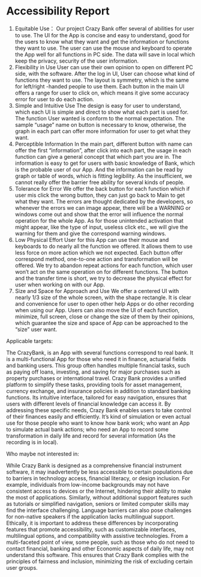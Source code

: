 # Accessibility Report

1. Equitable Use：
Our project Crazy Bank offer several of abilities for user to use. The UI for the App is concise and easy to understand, good for the users to know what they want and get the information or functions they want to use. The user can use the mouse and keyboard to operate the App well for all functions in PC side. The data will save in local which keep the privacy, security of the user information.
2.	Flexibility in Use
User can use their own opinion to open on different PC side, with the software. After the log in UI, User can choose what kind of functions they want to use. The layout is symmetry, which is the same for left/right -handed people to use them. Each button in the main UI offers a range for user to click on, which means it give some accuracy error for user to do each action.
3.	Simple and Intuitive Use
The design is easy for user to understand, which each UI is simple and direct to show what each part is used for. The function User wanted is conform to the normal expectation. The sample “usage” name on button is necessary to know, otherwise, the graph in each part can offer more information for user to get what they want.
4.	Perceptible Information
In the main part, different button with name can offer the first “information”, after click into each part, the usage in each function can give a general concept that which part you are in. The information is easy to get for users with basic knowledge of Bank, which is the probable user of our App. And the information can be read by graph or table of words, which is fitting legibility. As the insufficient, we cannot really offer the barrier free ability for several kinds of people.
5.	Tolerance for Error
We offer the back button for each function which if user mis click the wrong button, they can just go back to Main to get what they want. The errors are thought dedicated by the developers, so whenever the errors we can image appear, there will be a WARNING or windows come out and show that the error will influence the normal operation for the whole App. As for those unintended activation that might appear, like the type of input, useless click etc., we will give the warning for them and give the correspond warning windows.
6.	Low Physical Effort
User for this App can use their mouse and keyboards to do nearly all the function we offered. It allows them to use less force on more action which we not expected. Each button offer correspond method, one-to-one action and transformation will be offered. We try to abandon repeat actions for each function, which user won’t act on the same operation on for different functions. The button and the transfer time is short, we try to decrease the physical effect for user when working on with our App.
7.	Size and Space for Approach and Use
We offer a centered UI with nearly 1/3 size of the whole screen, with the shape rectangle. It is clear and convenience for user to open other help Apps or do other recording when using our App. Users can also move the UI of each function, minimize, full screen, close or change the size of them by their opinions, which guarantee the size and space of App can be approached to the “size” user want. 



 Applicable targets:
 
The CrazyBank, is an App with several functions correspond to real bank. It is a multi-functional App for those who need it in finance, actuarial fields and banking users. This group often handles multiple financial tasks, such as paying off loans, investing, and saving for major purchases such as property purchases or international travel. Crazy Bank provides a unified platform to simplify these tasks, providing tools for asset management, currency exchange, and insurance policies in addition to standard banking functions. Its intuitive interface, tailored for easy navigation, ensures that users with different levels of financial knowledge can access it. By addressing these specific needs, Crazy Bank enables users to take control of their finances easily and efficiently. It’s kind of simulation or even actual use for those people who want to know how bank work; who want an App to simulate actual bank actions; who need an App to record some transformation in daily life and record for several information (As the recording is in local).


 Who maybe not interested in:

While Crazy Bank is designed as a comprehensive financial instrument software, it may inadvertently be less accessible to certain populations due to barriers in technology access, financial literacy, or design inclusion. For example, individuals from low-income backgrounds may not have consistent access to devices or the Internet, hindering their ability to make the most of applications. Similarly, without additional support features such as tutorials or simplified navigation, seniors or limited computer skills may find the interface challenging. Language barriers can also pose challenges for non-native speakers if the application lacks multilingual support. Ethically, it is important to address these differences by incorporating features that promote accessibility, such as customizable interfaces, multilingual options, and compatibility with assistive technologies. From a multi-faceted point of view, some people, such as those who do not need to contact financial, banking and other Economic aspects of daily life, may not understand this software. This ensures that Crazy Bank complies with the principles of fairness and inclusion, minimizing the risk of excluding certain user groups.
